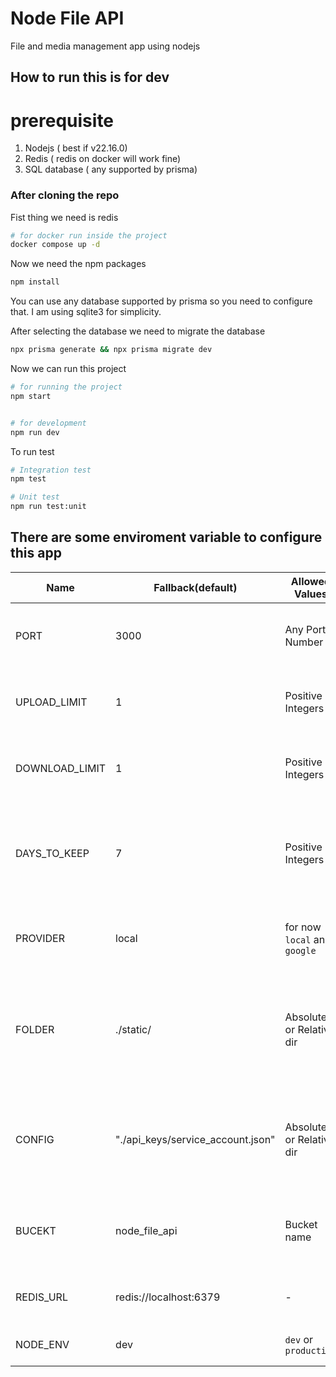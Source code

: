 # Node File API

File and media management app using nodejs

## How to run this is for dev

# prerequisite
1. Nodejs ( best if v22.16.0)
2. Redis ( redis on docker will work fine)
3. SQL database ( any supported by prisma)

### After cloning the repo

Fist thing we need is redis
```bash
# for docker run inside the project
docker compose up -d
```
Now we need the npm packages
```bash
npm install
```

You can use any database supported by prisma so you need to configure that.
I am using sqlite3 for simplicity.

After selecting the database we need to migrate the database
```bash
npx prisma generate && npx prisma migrate dev   
```

Now we can run this project 
```bash 
# for running the project
npm start 


# for development 
npm run dev 
```

To run test
```bash 
# Integration test
npm test

# Unit test
npm run test:unit

```

## There are some enviroment variable to configure this app

| Name | Fallback(default) | Allowed Values | Purpose |
|------|-------------------|---------------|---------|
| PORT | 3000 | Any Port Number | Sets the port number for the app |
| UPLOAD_LIMIT | 1 | Positive Integers | Sets the daily upload limit of an ip in MB |
| DOWNLOAD_LIMIT | 1 | Positive Integers | Sets the daily download limit of an ip in MB |
| DAYS_TO_KEEP | 7 | Positive Integers | Sets after how many days of inactivity the files will be deleted  | 
| PROVIDER  | local | for now `local` and `google` | Sets which storage provider to use |
| FOLDER | ./static/ | Absolute or Relative dir | Sets the dir to save assets when using local storage provider |
| CONFIG | "./api_keys/service_account.json" | Absolute or Relative dir | Sets the service acount key json file for Google Cloud Storage |
| BUCEKT | node_file_api | Bucket name | Sets the bucket name for google storage provider |
| REDIS_URL | redis://localhost:6379 | - | Sets the redis database url |
| NODE_ENV | dev | `dev` or `production` | Sets the app mode |




